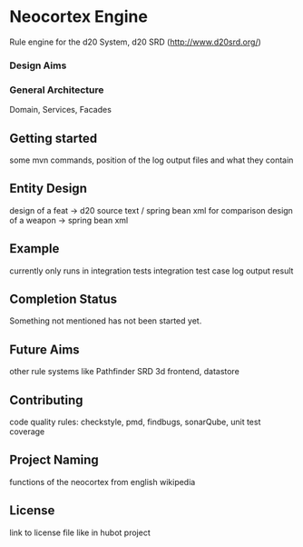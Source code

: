 # Neocortex Engine

Rule engine for the d20 System, d20 SRD (http://www.d20srd.org/)

### Design Aims

### General Architecture

Domain, Services, Facades

## Getting started

some mvn commands, position of the log output files and what they contain

## Entity Design

design of a feat -> d20 source text / spring bean xml for comparison
design of a weapon -> spring bean xml

## Example

currently only runs in integration tests
integration test case
log output result

## Completion Status

Something not mentioned has not been started yet.

## Future Aims

other rule systems like Pathfinder SRD
3d frontend, datastore

## Contributing

code quality rules:
checkstyle, pmd, findbugs, sonarQube, unit test coverage

## Project Naming

functions of the neocortex from english wikipedia

## License

link to license file like in hubot project
